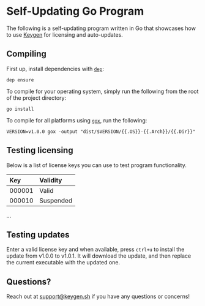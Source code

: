 # Self-Updating Go Program
The following is a self-updating program written in Go that showcases how
to use [Keygen](https://keygen.sh) for licensing and auto-updates.

## Compiling

First up, install dependencies with [`dep`](https://github.com/golang/dep):
```
dep ensure
```

To compile for your operating system, simply run the following from the root of the project directory:
```
go install
```

To compile for all platforms using [`gox`](https://github.com/mitchellh/gox), run the following:
```
VERSION=v1.0.0 gox -output "dist/$VERSION/{{.OS}}-{{.Arch}}/{{.Dir}}"
```

## Testing licensing

Below is a list of license keys you can use to test program functionality.

| Key    | Validity  |
|:-------|:----------|
| 000001 | Valid     |
| 000010 | Suspended |
…

## Testing updates

Enter a valid license key and when available, press `ctrl+u` to install the
update from v1.0.0 to v1.0.1. It will download the update, and then replace
the current executable with the updated one.

## Questions?

Reach out at [support@keygen.sh](mailto:support@keygen.sh) if you have any
questions or concerns!
